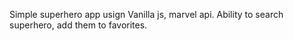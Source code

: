 Simple superhero app usign Vanilla js, marvel api.
Ability to search superhero, add them to favorites.